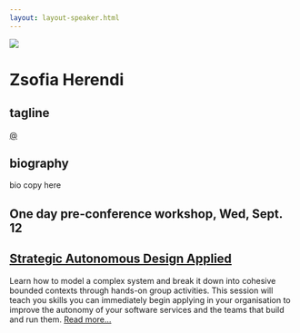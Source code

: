 ```yaml
---
layout: layout-speaker.html
---
```


<div class="container section featured-speaker">
  <div class="row">
    <div class="col-xs-12 col-sm-2 img-container">
      <img class="speaker-page-img" src="../img/speakers/Zsofia-Herendi-ON.png">
    </div>
    <div class="col-xs-12 col-sm-10 copy-container">
    <h1 class="speaker-header">Zsofia Herendi</h1>
    <h2 class="speaker-subtitle">tagline</h2>
    <p class="copy"><a class="speaker-handle" href="https://twitter.com/" target="_blank">@</a></p>
    <h2 class="speaker-subheader"><strong>biography</strong></h2>
    <p class="copy">bio copy here</p>
    <h2 class="speaker-subheader">One day pre-conference workshop, Wed, Sept. 12</h2>
    <h2 class="speaker-subheader"><a href="../workshops/strategic-autonomous-design-applied.html">Strategic Autonomous Design Applied</a></h2>
    <p class="copy">Learn how to model a complex system and break it down into cohesive bounded contexts through hands-on group activities. This session will teach you skills you can immediately begin applying in your organisation to improve the autonomy of your software services and the teams that build and run them.  <a href="../workshops/strategic-autonomous-design-applied.html">Read more...</a></p>
      <!--<a class="btn" href="https://ti.to/explore-ddd-conference/2017">Buy Tickets</a>-->
    </div>
  </div>
</div>